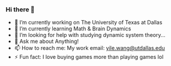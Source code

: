 ### Hi there 👋


- 🔭 I’m currently working on The University of Texas at Dallas
- 🌱 I’m currently learning Math & Brain Dynamics
- 🤔 I’m looking for help with studying dynamic system theory...
- 💬 Ask me about Anything!
- 📫 How to reach me: My work email: yile.wang@utdallas.edu
- ⚡ Fun fact: I love buying games more than playing games lol

<!--
**yilewang/yilewang** is a ✨ _special_ ✨ repository because its `README.md` (this file) appears on your GitHub profile.

Here are some ideas to get you started:

- 🔭 I’m currently working on ...
- 🌱 I’m currently learning ...
- 👯 I’m looking to collaborate on ...
- 🤔 I’m looking for help with ...
- 💬 Ask me about ...
- 📫 How to reach me: ...
- 😄 Pronouns: ...
- ⚡ Fun fact: ...
-->

